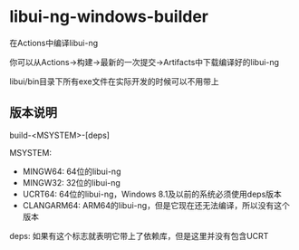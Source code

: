 # libui-ng-windows-builder
在Actions中编译libui-ng

你可以从Actions->构建->最新的一次提交->Artifacts中下载编译好的libui-ng

libui/bin目录下所有exe文件在实际开发的时候可以不用带上

## 版本说明
build-\<MSYSTEM\>-[deps]

MSYSTEM: 
- MINGW64: 64位的libui-ng
- MINGW32: 32位的libui-ng
- UCRT64: 64位的libui-ng，Windows 8.1及以前的系统必须使用deps版本
- CLANGARM64: ARM64的libui-ng，但是它现在还无法编译，所以没有这个版本

deps: 如果有这个标志就表明它带上了依赖库，但是这里并没有包含UCRT